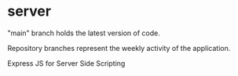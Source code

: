 # server

"main" branch holds the latest version of code.

Repository branches represent the weekly activity of the application.

Express JS for Server Side Scripting
